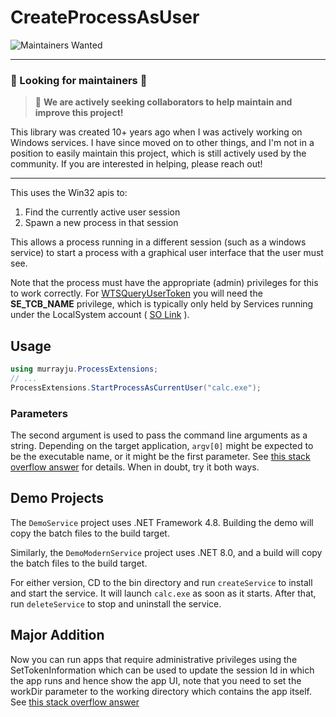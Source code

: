 # CreateProcessAsUser

![Maintainers Wanted](https://img.shields.io/badge/maintainers-wanted-brightgreen.svg)

---

### 🚧 Looking for maintainers 🚧
> :loudspeaker: **We are actively seeking collaborators to help maintain and improve this project!**

This library was created 10+ years ago when I was actively working on Windows services. I have since moved on to other things, and I'm not in a position to easily maintain this project, which is still actively used by the community. If you are interested in helping, please reach out!

---

This uses the Win32 apis to:

1. Find the currently active user session
2. Spawn a new process in that session

This allows a process running in a different session (such as a windows service) to start a process with a graphical user interface that the user must see.

Note that the process must have the appropriate (admin) privileges for this to work correctly. For [WTSQueryUserToken](https://github.com/murrayju/CreateProcessAsUser/blob/0381db2e8fb36f48794c073e87f773f7ca1ae039/ProcessExtensions/ProcessExtensions.cs#L197) you will need the __SE_TCB_NAME__ privilege, which is typically only held by Services running under the LocalSystem account ( [SO Link](https://stackoverflow.com/a/1289126/1872399) ).

## Usage
```C#
using murrayju.ProcessExtensions;
// ...
ProcessExtensions.StartProcessAsCurrentUser("calc.exe");
```

### Parameters
The second argument is used to pass the command line arguments as a string. Depending on the target application, `argv[0]` might be expected to be the executable name, or it might be the first parameter. See [this stack overflow answer](https://stackoverflow.com/a/14001282) for details. When in doubt, try it both ways.

## Demo Projects
The `DemoService` project uses .NET Framework 4.8. Building the demo will copy the batch files to the build target. 

Similarly, the `DemoModernService` project uses .NET 8.0, and a build will copy the batch files to the build target. 

For either version, CD to the bin directory and run `createService` to install and start the service. It will launch `calc.exe` as soon as it starts. After that, run `deleteService` to stop and uninstall the service.

## Major Addition
Now you can run apps that require administrative privileges using the SetTokenInformation which can be used to update the session Id in which the app runs and hence show the app UI, note that you need to set the workDir parameter to the working directory which contains the app itself. See [this stack overflow answer](https://stackoverflow.com/questions/33212984/createprocessasuser-with-elevated-privileges)
